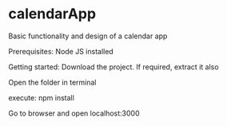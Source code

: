# calendarApp
Basic functionality and design of a calendar app

Prerequisites:
Node JS installed

Getting started:
Download the project. If required, extract it also

Open the folder in terminal

execute:
npm install

Go to browser and open localhost:3000
